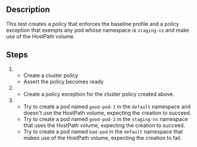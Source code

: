 ## Description

This test creates a policy that enforces the baseline profile and a policy exception that exempts any pod whose namespace is `staging-ns` and make use of the HostPath volume.

## Steps

1.  - Create a cluster policy
    - Assert the policy becomes ready
1.  - Create a policy exception for the cluster policy created above.
1.  - Try to create a pod named `good-pod-1` in the `default` namespace and doesn't use the HostPath volume, expecting the creation to succeed.
    - Try to create a pod named `good-pod-2` in the `staging-ns` namespace that uses the HostPath volume, expecting the creation to succeed.
    - Try to create a pod named `bad-pod` in the `default` namespace that makes use of the HostPath volume, expecting the creation to fail.
